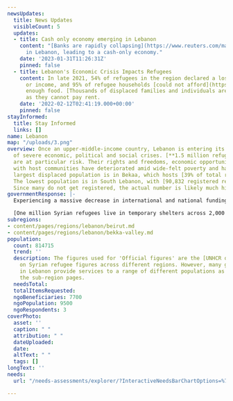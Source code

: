 ```yaml
---
newsUpdates:
  title: News Updates
  visibleCount: 5
  updates:
  - title: Cash only economy emerging in Lebanon
    content: "[Banks are rapidly collapsing](https://www.reuters.com/markets/cash-is-king-lebanon-banks-atrophy-2023-01-31/)
      in Lebanon, leading to a cash-only economy."
    date: '2023-01-31T11:26:31Z'
    pinned: false
  - title: Lebanon's Economic Crisis Impacts Refugees
    content: In late 2021, 54% of refugees in the region declared a loss in employment
      or income, and 95% of refugee households [could not afford](https://data2.unhcr.org/en/documents/details/90852)
      enough food. [Thousands of displaced families and individuals are facing evictions](https://www.nrc.no/news/2022/february/lebanon-syrian-refugees-face-evictions-as-they-take-desperate-measures-to-survive-the-winter/)
      as they cannot pay rent.
    date: '2022-02-12T02:41:19.000+00:00'
    pinned: false
stayInformed:
  title: Stay Informed
  links: []
name: Lebanon
map: "/uploads/3.png"
overview: Once an upper-middle-income country, Lebanon is entering its third year
  of severe economic, political and social crises. [**1.5 million refugees**](https://www.thenewhumanitarian.org/opinion/2022/1/18/Syrian-refugees-Lebanon-help-protection-pressure-leave)
  are at particular risk. Their rights and freedoms, economic opportunities, and relations
  with host communities have deteriorated amid wide-felt poverty and hardship. Lebanon's
  largest displaced population is in Bekaa, which hosts [39% of total registered refugees](https://data2.unhcr.org/en/situations/syria/location/71).
  The lowest population is in South Lebanon, with [90,832 registered refugees.](https://data2.unhcr.org/en/situations/syria/location/71)
  Since many do not get registered, the actual number is likely much higher.
governmentResponse: |-
  Experiencing a massive decrease in international and national funding for refugees, the Lebanese government [has yet to propose a long-term and viable plan](https://apnews.com/article/business-middle-east-lebanon-beirut-hezbollah-6fba3e7874b69381d194a029f51bda49) to improve the situation for refugees and Lebanese citizens struggling to make ends meet. Government restrictions increasing the risk of deportation mean fewer people register as refugees, further isolating them from support systems. [**A 2019 government decision**](https://www.nrc.no/news/2022/february/lebanon-syrian-refugees-face-evictions-as-they-take-desperate-measures-to-survive-the-winter/) preventing settlements from becoming permanent shelters has led to the systematic destruction of homes.

  [One million Syrian refugees live in temporary shelters across 2,000 communities](https://www.concernusa.org/story/largest-refugee-crises/). Economic insecurity in Lebanon has resulted in [9 out of 10 Syrian refugees falling into extreme poverty](https://ec.europa.eu/echo/news-stories/stories/syrian-refugees-lebanon-between-hammer-and-anvil_en). The lack of legal residency creates barriers to jobs and essential services such as education and healthcare, leaving refugees vulnerable to exploitation, eviction and deportation.
subregions:
- content/pages/regions/lebanon/beirut.md
- content/pages/regions/lebanon/bekka-valley.md
population:
  count: 814715
  trend: ''
  description: The figures used for 'Official figures' are the [UNHCR data](https://data.unhcr.org/en/situations/syria/location/71)
    on Syrian refugee figures across different regions. However, many grassroots groups
    in Lebanon provide services to a range of different populations as explained in
    the sub-region pages.
  needsTotal: 
  totalItemsRequested: 
  ngoBeneficiaries: 7700
  ngoPopulation: 9500
  ngoRespondents: 3
coverPhoto:
  asset: ''
  caption: " "
  attribution: " "
  dateUploaded: 
  date: 
  altText: " "
  tags: []
longText: ''
needs:
  url: "/needs-assessments/explorer/?InteractiveNeedsBarChartOptions=%7B%22filters%22%3A%7B%22search%22%3A%22%22%2C%22quarter%22%3A%222023+Q1%22%2C%22region%22%3A%22Lebanon%22%7D%2C%22axis%22%3A%7B%22indexBy%22%3A%22Category%22%2C%22groupBy%22%3A%22Item%22%7D%2C%22sort%22%3A%7B%22by%22%3A%22Label%22%2C%22order%22%3A%22Ascending%22%7D%7D&InteractiveNeedsBarChartTitle=Q1+2023+souterngreece"

---
```

